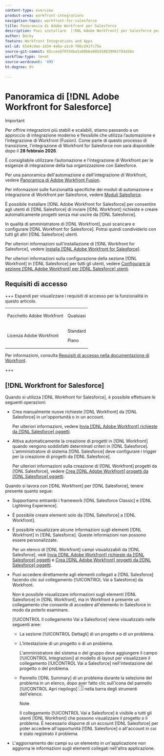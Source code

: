 ```yaml
---
content-type: overview
product-area: workfront-integrations
navigation-topic: workfront-for-salesforce
title: Panoramica di Adobe Workfront per Salesforce
description: Puoi installare  [!DNL Adobe Workfront] per Salesforce per consentire agli utenti di Salesforce di inviare [!DNL Workfront] richieste e creare automaticamente progetti senza mai uscire da Salesforce.
author: Becky
feature: Workfront Integrations and Apps
exl-id: 65d4cdae-1d34-4a8a-a1c0-706cd41fc75e
source-git-commit: 85ccee879fd4ba5a80b6e885458839901f83d26e
workflow-type: tm+mt
source-wordcount: '495'
ht-degree: 0%

---
```


# Panoramica di [!DNL Adobe Workfront for Salesforce]

<!-- Audited: 5/2025 -->

>[!IMPORTANT]
>
>Per offrire integrazioni più stabili e scalabili, stiamo passando a un approccio di integrazione moderno e flessibile che utilizza l’automazione e l’integrazione di Workfront (Fusion). Come parte di questo processo di transizione, l&#39;integrazione di Workfront for Salesforce non sarà disponibile dopo il **28 febbraio 2026**.
>
>È consigliabile utilizzare l’automazione e l’integrazione di Workfront per le esigenze di integrazione della tua organizzazione con Salesforce.
>
>Per una panoramica dell&#39;automazione e dell&#39;integrazione di Workfront, vedere [Panoramica di Adobe Workfront Fusion](https://experienceleague.adobe.com/en/docs/workfront-fusion/using/get-started-with-fusion/understand-workfront-fusion/workfront-fusion-overview).
>
>Per informazioni sulle funzionalità specifiche dei moduli di automazione e integrazione di Workfront per Salesforce, vedere [Moduli Salesforce](https://experienceleague.adobe.com/en/docs/workfront-fusion/using/references/apps-and-their-modules/third-party-app-connectors/salesforce-modules).

È possibile installare [!DNL Adobe Workfront for Salesforce] per consentire agli utenti di [!DNL Salesforce] di inviare [!DNL Workfront] richieste e creare automaticamente progetti senza mai uscire da [!DNL Salesforce].

In qualità di amministratore di [!DNL Workfront], puoi scaricare e configurare [!DNL Workfront for Salesforce]. Potrai quindi condividerlo con tutti gli altri [!DNL Salesforce] utenti.

Per ulteriori informazioni sull&#39;installazione di [!DNL Workfront for Salesforce], vedere [Installa [!DNL Adobe Workfront for Salesforce]](../../workfront-integrations-and-apps/using-workfront-with-salesforce/install-workfront-for-salesforce.md).

Per ulteriori informazioni sulla configurazione della sezione [!DNL Workfront] in [!DNL Salesforce] per tutti gli utenti, vedere [Configurare la sezione  [!DNL Adobe Workfront] per [!DNL Salesforce] utenti](../../workfront-integrations-and-apps/using-workfront-with-salesforce/configure-wf-section-for-salesforce-users.md).

## Requisiti di accesso

+++ Espandi per visualizzare i requisiti di accesso per la funzionalità in questo articolo.

<table style="table-layout:auto"> 
 <col> 
 <col> 
 <tbody> 
  <tr> 
   <td role="rowheader">Pacchetto Adobe Workfront</td> 
   <td> <p>Qualsiasi</p> </td> 
  </tr> 
  <tr> 
   <td role="rowheader">Licenza Adobe Workfront</td> 
   <td> <p>Standard</p>
   <p>Piano</p> </td> 
  </tr> 
 </tbody> 
</table>

Per informazioni, consulta [Requisiti di accesso nella documentazione di Workfront](/help/quicksilver/administration-and-setup/add-users/access-levels-and-object-permissions/access-level-requirements-in-documentation.md).

+++

## [!DNL Workfront for Salesforce]

Quando si utilizza [!DNL Workfront for Salesforce], è possibile effettuare le seguenti operazioni:

* Crea manualmente nuove richieste [!DNL Workfront] da [!DNL Salesforce] in un&#39;opportunità o in un account.

  Per ulteriori informazioni, vedere [Invia [!DNL Adobe Workfront] richieste da [!DNL Salesforce] oggetti](../../workfront-integrations-and-apps/using-workfront-with-salesforce/submit-workfront-requests-from-salesforce-objects.md).

* Attiva automaticamente la creazione di progetti in [!DNL Workfront] quando vengono soddisfatti determinati criteri in [!DNL Salesforce]. L&#39;amministratore di sistema [!DNL Salesforce] deve configurare i trigger per la creazione di progetti da [!DNL Salesforce].

  Per ulteriori informazioni sulla creazione di [!DNL Workfront] progetti da [!DNL Salesforce], vedere [Crea [!DNL Adobe Workfront] progetti da [!DNL Salesforce] oggetti](../../workfront-integrations-and-apps/using-workfront-with-salesforce/create-wf-projects-from-salesforce-objects.md).

Quando si lavora con [!DNL Workfront] per [!DNL Salesforce], tenere presente quanto segue:

* Supportiamo entrambi i framework [!DNL Salesforce Classic] e [!DNL Lightning Experience].
* È possibile creare elementi solo da [!DNL Salesforce] a [!DNL Workfront].
* È possibile visualizzare alcune informazioni sugli elementi [!DNL Workfront] in [!DNL Salesforce]. Queste informazioni non possono essere personalizzate.

  Per un elenco di [!DNL Workfront] campi visualizzabili da [!DNL Salesforce], vedi [Invia [!DNL Adobe Workfront] richieste da [!DNL Salesforce] oggetti](../../workfront-integrations-and-apps/using-workfront-with-salesforce/submit-workfront-requests-from-salesforce-objects.md) e [Crea [!DNL Adobe Workfront] progetti da [!DNL Salesforce] oggetti](../../workfront-integrations-and-apps/using-workfront-with-salesforce/create-wf-projects-from-salesforce-objects.md).

* Puoi accedere direttamente agli elementi collegati a [!DNL Salesforce] facendo clic sul collegamento [!UICONTROL Vai a Salesforce] da Workfront.

  Non è possibile visualizzare informazioni sugli elementi [!DNL Salesforce] in [!DNL Workfront], ma in Workfront è presente un collegamento che consente di accedere all&#39;elemento in Salesforce in modo da poterlo esaminare.

  [!UICONTROL Il collegamento Vai a Salesforce] viene visualizzato nelle seguenti aree:

   * La sezione [!UICONTROL Dettagli] di un progetto o di un problema.
   * L’intestazione di un progetto o di un problema.

     L&#39;amministratore del sistema o del gruppo deve aggiungere il campo [!UICONTROL Integrazioni] al modello di layout per visualizzare il collegamento [!UICONTROL Vai a Salesforce] nell&#39;intestazione del progetto o del problema.
   * Pannello [!DNL Summary] di un problema durante la selezione del problema in un elenco, dopo aver fatto clic sull&#39;icona del pannello [!UICONTROL Apri riepilogo] ![Riepilogo](assets/summary-panel-icon.png) nella barra degli strumenti dell&#39;elenco.

     >[!NOTE]
     >
     >Il collegamento [!UICONTROL Vai a Salesforce] è visibile a tutti gli utenti [!DNL Workfront] che possono visualizzare il progetto o il problema. È necessario disporre di un account [!DNL Salesforce] per poter accedere all&#39;opportunità [!DNL Salesforce] o all&#39;account in cui è stato registrato il problema.

* L&#39;aggiornamento dei campi su un elemento in un&#39;applicazione non aggiorna le informazioni sugli elementi collegati nell&#39;altra applicazione.
